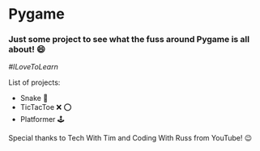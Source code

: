 <h1>Pygame</h1>
<h3>Just some project to see what the fuss around Pygame is all about! &#128516;</h3>
<i>#ILoveToLearn</i>
<br>
<p>List of projects:</p>
<ul>
  <li>Snake &#128013;</li>
  <li>TicTacToe &#10060; &#11093;</li>
  <li>Platformer &#128377;</li>
</ul>
<p>Special thanks to Tech With Tim and Coding With Russ from YouTube! &#128521;</p>

